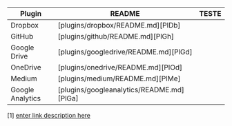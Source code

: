 | Plugin | README | TESTE |
| ------ | ------ | ----- |
| Dropbox | [plugins/dropbox/README.md][PlDb] | |
| GitHub | [plugins/github/README.md][PlGh] | |
| Google Drive | [plugins/googledrive/README.md][PlGd] | |
| OneDrive | [plugins/onedrive/README.md][PlOd] | |
| Medium | [plugins/medium/README.md][PlMe] | |
| Google Analytics | [plugins/googleanalytics/README.md][PlGa] | |


[1] [enter link description here](https://4donline.ihs.com/images/VipMasterIC/IC/NRSA/NRSAS00020/NRSAS00020-1.pdf?hkey=52A5661711E402568146F3353EA87419)
